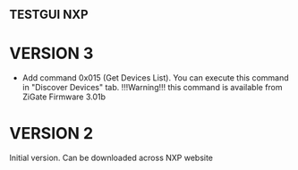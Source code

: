 ## TESTGUI NXP
# VERSION 3

* Add command 0x015 (Get Devices List). You can execute this command in "Discover Devices" tab. !!!Warning!!! this command is available from ZiGate Firmware 3.01b


# VERSION 2
Initial version. Can be downloaded across NXP website

